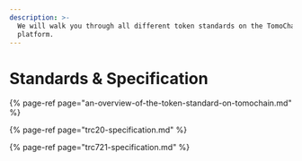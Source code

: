 ```yaml
---
description: >-
  We will walk you through all different token standards on the TomoChain
  platform.
---
```


# Standards & Specification

{% page-ref page="an-overview-of-the-token-standard-on-tomochain.md" %}

{% page-ref page="trc20-specification.md" %}

{% page-ref page="trc721-specification.md" %}



